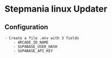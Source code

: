 # Stepmania linux Updater

## Configuration

    - Create a file .env with 3 fields
        - ARCADE_ID_NAME
        - SUPABASE_USER_HASH
        - SUPABASE_API_KEY